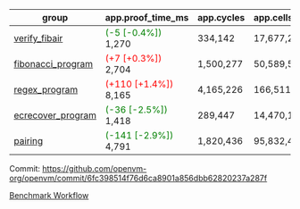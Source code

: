 | group | app.proof_time_ms | app.cycles | app.cells_used | leaf.proof_time_ms | leaf.cycles | leaf.cells_used |
| -- | -- | -- | -- | -- | -- | -- |
| [verify_fibair](https://github.com/openvm-org/openvm/blob/benchmark-results/benchmarks-pr/1561/verify_fibair-6fc398514f76d6ca8901a856dbb62820237a287f.md) |<span style='color: green'>(-5 [-0.4%])</span> 1,270 |  334,142 |  17,677,298 |- | - | - |
| [fibonacci_program](https://github.com/openvm-org/openvm/blob/benchmark-results/benchmarks-pr/1561/fibonacci-6fc398514f76d6ca8901a856dbb62820237a287f.md) |<span style='color: red'>(+7 [+0.3%])</span> 2,704 |  1,500,277 |  50,589,503 |- | - | - |
| [regex_program](https://github.com/openvm-org/openvm/blob/benchmark-results/benchmarks-pr/1561/regex-6fc398514f76d6ca8901a856dbb62820237a287f.md) |<span style='color: red'>(+110 [+1.4%])</span> 8,165 |  4,165,226 |  166,511,152 |- | - | - |
| [ecrecover_program](https://github.com/openvm-org/openvm/blob/benchmark-results/benchmarks-pr/1561/ecrecover-6fc398514f76d6ca8901a856dbb62820237a287f.md) |<span style='color: green'>(-36 [-2.5%])</span> 1,418 |  289,447 |  14,470,186 |- | - | - |
| [pairing](https://github.com/openvm-org/openvm/blob/benchmark-results/benchmarks-pr/1561/pairing-6fc398514f76d6ca8901a856dbb62820237a287f.md) |<span style='color: green'>(-141 [-2.9%])</span> 4,791 |  1,820,436 |  95,832,407 |- | - | - |


Commit: https://github.com/openvm-org/openvm/commit/6fc398514f76d6ca8901a856dbb62820237a287f

[Benchmark Workflow](https://github.com/openvm-org/openvm/actions/runs/14321488944)
